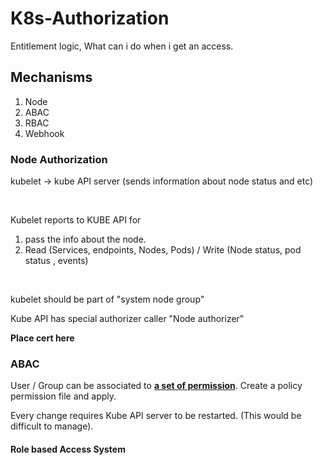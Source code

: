 # K8s-Authorization

Entitlement logic, What can i do when i get an access. 

## Mechanisms

1. Node
2. ABAC
3. RBAC
4. Webhook

### Node Authorization

kubelet -> kube API server
    (sends information about node status and etc)

<br>

Kubelet reports to KUBE API for 
   1. pass the info about the node. 
   2. Read (Services, endpoints, Nodes, Pods) / Write (Node status, pod status , events)

<br>

kubelet should be part of "system node group"

Kube API has special authorizer caller "Node authorizer"

<b> Place cert here </b>


### ABAC

User / Group can be associated to <b><u>a set of permission</u></b>. 
Create a policy permission file and apply.

Every change requires Kube API server to be restarted. (This would be difficult to manage). 

#### Role based Access System

